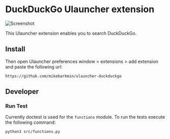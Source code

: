 # DuckDuckGo Ulauncher extension

![Screenshot](.github/screenshot.jpg)

This Ulauncher extension enables you to search DuckDuckGo.

## Install

Then open Ulauncher preferences window > extensions > add extension and paste the following url:

```
https://github.com/mikebarkmin/ulauncher-duckduckgo
```


## Developer

### Run Test

Currently doctest is used for the `functions` module. To run the tests execute the following command:

```
python3 src/functions.py
``` 
